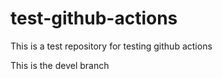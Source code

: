 # test-github-actions
This is a test repository for testing github actions

This is the devel branch
